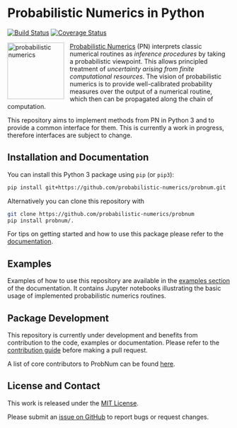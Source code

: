 # Probabilistic Numerics in Python

[![Build Status](https://travis-ci.org/probabilistic-numerics/probnum.svg?branch=master)](https://travis-ci.org/probabilistic-numerics/probnum)
[![Coverage Status](http://codecov.io/github/probabilistic-numerics/probnum/coverage.svg?branch=master)](http://codecov.io/github/probabilistic-numerics/probnum?branch=master)
<br>

<a href="https://probabilistic-numerics.github.io/probnum/intro.html"><img align="left" src="https://raw.githubusercontent.com/probabilistic-numerics/probnum/master/docs/source/img/pn_logo.png" alt="probabilistic numerics" width="128" style="padding-right: 10px; padding left: 10px;" title="Probabilistic Numerics on GitHub"/></a> 
[Probabilistic Numerics](https://doi.org/10.1098/rspa.2015.0142) (PN) interprets classic numerical routines as 
_inference procedures_ by taking a probabilistic viewpoint. This allows principled treatment of _uncertainty arising 
from finite computational resources_. The vision of probabilistic numerics is to provide well-calibrated probability 
measures over the output of a numerical routine, which then can be propagated along the chain of computation.

This repository aims to implement methods from PN in Python 3 and to provide a common interface for them. This is
currently a work in progress, therefore interfaces are subject to change.

## Installation and Documentation
You can install this Python 3 package using `pip` (or `pip3`):
```bash
pip install git+https://github.com/probabilistic-numerics/probnum.git
```
Alternatively you can clone this repository with
```bash
git clone https://github.com/probabilistic-numerics/probnum
pip install probnum/.
```
For tips on getting started and how to use this package please refer to the
[documentation](https://probabilistic-numerics.github.io/probnum/modules.html).

## Examples
Examples of how to use this repository are available in the 
[examples section](https://probabilistic-numerics.github.io/probnum/notebooks/examples.html) of the documentation. It 
contains Jupyter notebooks illustrating the basic usage of implemented probabilistic numerics routines.

## Package Development
This repository is currently under development and benefits from contribution to the code, examples or documentation.
Please refer to the [contribution guide](https://probabilistic-numerics.github.io/probnum/contributing.html) before 
making a pull request.

A list of core contributors to ProbNum can be found 
[here](https://probabilistic-numerics.github.io/probnum/contributing.html#code-contributors).

## License and Contact
This work is released under the [MIT License](https://github.com/probabilistic-numerics/probnum/blob/master/LICENSE.txt).

Please submit an [issue on GitHub](https://github.com/probabilistic-numerics/probnum/issues/new) to report bugs or 
request changes.
